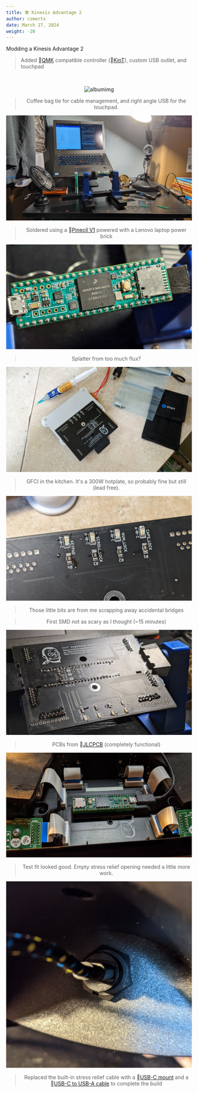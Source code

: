 ```yaml
---
title: 🛠️ Kinesis Advantage 2
author: csmertx
date: March 27, 2024
weight: -20
---
```


Modding a Kinesis Advantage 2

> Added 🔗[QMK](https://config.qmk.fm/#/kinesis/kint36/LAYOUT "QMK Configurator") compatible controller (🔗[KinT](https://github.com/kinx-project/kint "Github.com | kinx-project | kint")), custom USB outlet, and touchpad

> 

<br />

<div style="text-align: center;">

![albumimg](/Blog/stuff/images/ka2/0.jpg "Kinesis Advantage 2 LQ with white and light gray DSA keycaps and a Jellycomb touchpad")

> Coffee bag tie for cable management, and right angle USB for the touchpad.

![albumimg](/Blog/stuff/images/ka2/1.jpg "Small soldering station on a budget friendly manual adjustment standing table")

> Soldered using a 🔗[Pinecil V1](https://wiki.pine64.org/wiki/Pinecil "Pine64 Wiki | Pinecil") powered with a Lenovo laptop power brick

![albumimg](/Blog/stuff/images/ka2/2.jpg "Close up of a Teesny 3.6 with freshly soldered headers and some blistering on the Teensy CPU")

> Splatter from too much flux?

![albumimg](/Blog/stuff/images/ka2/3.jpg "Kitchen counter with budget friendly hot plate soldering equipment")

> GFCI in the kitchen. It's a 300W hotplate, so probably fine but still (lead free).

![albumimg](/Blog/stuff/images/ka2/4.jpg "Close up of freshly soldered SMD components for a KinT keyboard controller")

> Those little bits are from me scrapping away accidental bridges

> First SMD not as scary as I thought (~15 minutes)

![albumimg](/Blog/stuff/images/ka2/5.jpg "KinT keyboard controller fully soldered")

> PCBs from 🔗[JLCPCB](https://jlcpcb.com/ "JLCPCB") (completely functional)

![albumimg](/Blog/stuff/images/ka2/6.jpg "KinT keyboard controller installed in an open and upside down Kinesis Advantage 2 keyboard")

> Test fit looked good. Empty stress relief opening needed a little more work.

![albumimg](/Blog/stuff/images/ka2/7.jpg "Micro USB to USB-C mount attached to replace the built-in stress relief cable of a Kinesis Advantage 2 keyboard")

> Replaced the built-in stress relief cable with a 🔗[USB-C mount](https://www.aliexpress.us/item/3256805570910083.html "Aliexpress | IP67 Waterproof Cable Micro-USB 2.0 5pin Male to USB 3.1 Type C Female Panel Mount Water Proof Connector Extension Cord Cable") and a 🔗[USB-C to USB-A cable](https://www.aliexpress.us/item/2251832816054825.html "Aliexpress | USB Type C Cable Fast Charging USb C Cables Type-c Data Cord Charger USB C For Samsung S9 Note 9 Huawei P20 Pro Xiaomi 1m/2m/3m") to complete the build

<br />

</div><br />